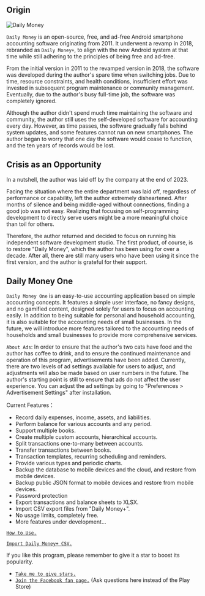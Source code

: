 
## Origin
![Daily Money](asset:///img/dmx480.png?height=200) 

`Daily Money` is an open-source, free, and ad-free Android smartphone accounting software originating from 2011. It underwent a revamp in 2018, rebranded as `Daily Money+`, to align with the new Android system at that time while still adhering to the principles of being free and ad-free.

From the initial version in 2011 to the revamped version in 2018, the software was developed during the author's spare time when switching jobs. Due to time, resource constraints, and health conditions, insufficient effort was invested in subsequent program maintenance or community management. Eventually, due to the author's busy full-time job, the software was completely ignored.

Although the author didn't spend much time maintaining the software and community, the author still uses the self-developed software for accounting every day. However, as time passes, the software gradually falls behind system updates, and some features cannot run on new smartphones. The author began to worry that one day the software would cease to function, and the ten years of records would be lost.

## Crisis as an Opportunity

In a nutshell, the author was laid off by the company at the end of 2023. 

Facing the situation where the entire department was laid off, regardless of performance or capability, left the author extremely disheartened. After months of silence and being middle-aged without connections, finding a good job was not easy. Realizing that focusing on self-programming development to directly serve users might be a more meaningful choice than toil for others.

Therefore, the author returned and decided to focus on running his independent software development studio. The first product, of course, is to restore "Daily Money", which the author has been using for over a decade. After all, there are still many users who have been using it since the first version, and the author is grateful for their support.

## Daily Money One

`Daily Money One` is an easy-to-use accounting application based on simple accounting concepts. It features a simple user interface, no fancy designs, and no gamified content, designed solely for users to focus on accounting easily. In addition to being suitable for personal and household accounting, it is also suitable for the accounting needs of small businesses. In the future, we will introduce more features tailored to the accounting needs of households and small businesses to provide more comprehensive services.

`About Ads`: In order to ensure that the author's two cats have food and the author has coffee to drink, and to ensure the continued maintenance and operation of this program, advertisements have been added. Currently, there are two levels of ad settings available for users to adjust, and adjustments will also be made based on user numbers in the future. The author's starting point is still to ensure that ads do not affect the user experience. You can adjust the ad settings by going to "Preferences > Advertisement Settings" after installation.

Current Features：
- Record daily expenses, income, assets, and liabilities.
- Perform balance for various accounts and any period.
- Support multiple books.
- Create multiple custom accounts, hierarchical accounts.
- Split transactions one-to-many between accounts.
- Transfer transactions between books.
- Transaction templates, recurring scheduling and reminders.
- Provide various types and periodic charts.
- Backup the database to mobile devices and the cloud, and restore from mobile devices.
- Backup public JSON format to mobile devices and restore from mobile devices.
- Password protection
- Export transactions and balance sheets to XLSX.
- Import CSV export files from "Daily Money+".
- No usage limits, completely free.
- More features under development...

[`How to Use.`](https://youtu.be/uN3GkA_Afuw)

[`Import Daily Money+ CSV.`](https://youtu.be/IkZsiJ5TAyw)

If you like this program, please remember to give it a star to boost its popularity.
- [`Take me to give stars.`](https://play.google.com/store/apps/details?id=com.colaorange.dailymoneyone)
- [`Join the Facebook fan page.`](https://www.facebook.com/colaorange.daily.money/) (Ask questions here instead of the Play Store)